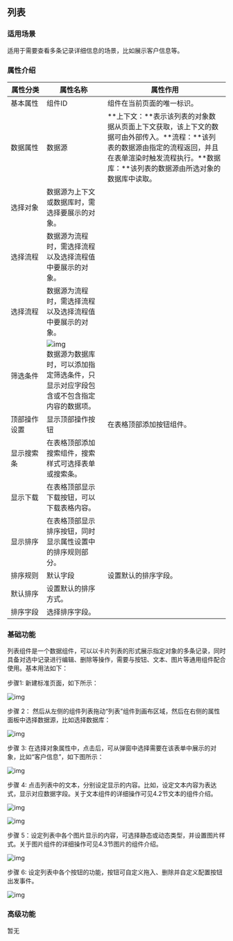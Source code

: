 ## **列表**

### **适用场景**

适用于需要查看多条记录详细信息的场景，比如展示客户信息等。

### **属性介绍**



| 属性分类     | 属性名称                                                     | 属性作用                                                     |
| ------------ | ------------------------------------------------------------ | ------------------------------------------------------------ |
| 基本属性 <img width="300em"/>   | 组件ID                                                       | 组件在当前页面的唯一标识。                                   |
| 数据属性     | 数据源                                                       | **上下文：**表示该列表的对象数据从页面上下文获取，该上下文的数据可由外部传入。**流程：**该列表的数据源由指定的流程返回，并且在表单渲染时触发流程执行。**数据库：**该列表的数据源由所选对象的数据库中读取。 |
| 选择对象     | 数据源为上下文或数据库时，需选择要展示的对象。               |                                                              |
| 选择流程     | 数据源为流程时，需选择流程以及选择流程值中要展示的对象。     |                                                              |
| 选择流程     | 数据源为流程时，需选择流程以及选择流程值中要展示的对象。     |                                                              |
| 筛选条件     | ![img](https://main.qcloudimg.com/raw/9e7ce56b8ef61809e601e5e8a4ed6f28.png)<br/>数据源为数据库时，可以添加指定筛选条件，只显示对应字段包含或不包含指定内容的数据项。 |                                                              |
| 顶部操作设置 | 显示顶部操作按钮                                             | 在表格顶部添加按钮组件。                                     |
| 显示搜索条   | 在表格顶部添加搜索组件，搜索样式可选择表单或搜索条。         |                                                              |
| 显示下载     | 在表格顶部显示下载按钮，可以下载表格内容。                   |                                                              |
| 显示排序     | 在表格顶部显示排序按钮，同时显示属性设置中的排序规则部分。   |                                                              |
| 排序规则     | 默认字段                                                     | 设置默认的排序字段。                                         |
| 默认排序     | 设置默认的排序方式。                                         |                                                              |
| 排序字段     | 选择排序字段。                                               |                                                              |





### **基础功能**

列表组件是一个数据组件，可以以卡片列表的形式展示指定对象的多条记录，同时具备对选中记录进行编辑、删除等操作，需要与按钮、文本、图片等通用组件配合使用。基本用法如下：

步骤1: 新建标准页面，如下所示：

![img](https://main.qcloudimg.com/raw/a4c80209723c83dc47cb7496ad75384b.png)

步骤 2： 然后从左侧的组件列表拖动“列表”组件到画布区域，然后在右侧的属性面板中选择数据源，比如选择数据库：

![img](https://main.qcloudimg.com/raw/2f4ff85a7fee94b9e9b528aa6b203233.png)

步骤 3: 在选择对象属性中，点击后，可从弹窗中选择需要在该表单中展示的对象，比如“客户信息”，如下图所示：

![img](https://main.qcloudimg.com/raw/eda20c14ba9a8e576377d4fda2dddb56.png)

步骤 4: 点击列表中的文本，分别设定显示的内容。比如，设定文本内容为表达式，显示对应数据字段。关于文本组件的详细操作可见4.2节文本的组件介绍。

![img](https://main.qcloudimg.com/raw/2fec899a77fbf5764905141c43012b53.png)

![img](https://main.qcloudimg.com/raw/9ba2293e85ff5b0379b0ab7437790fef.png)

步骤 5：设定列表中各个图片显示的内容，可选择静态或动态类型，并设置图片样式。关于图片组件的详细操作可见4.3节图片的组件介绍。

![img](https://main.qcloudimg.com/raw/124d47a79d05815515386d8496aef8d6.png)

步骤 6: 设定列表中各个按钮的功能，按钮可自定义拖入、删除并自定义配置按钮出发事件。

![img](https://main.qcloudimg.com/raw/aaccf091371baf925b79ae4257bc494c.png)

### **高级功能**

暂无